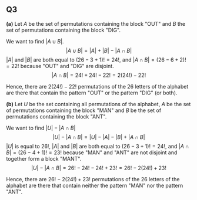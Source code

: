 ## Q3

**(a)**
Let $A$ be the set of permutations containing the block "OUT" and $B$ the set of permutations containing the block "DIG".

We want to find $|A \cup B|$. 
$$|A \cup B| = |A|+|B|-|A \cap B|$$
$|A|$ and $|B|$ are both equal to $(26-3+1)!=24!$, and $|A \cap B|=(26-6+2)!=22!$ because "OUT" and "DIG" are disjoint.
$$|A \cap B|=24!+24!-22!=2(24!)-22!$$

Hence, there are $2(24!)-22!$ permutations of the 26 letters of the alphabet are there that contain the pattern "OUT" or the pattern "DIG" (or both).

**(b)**
Let $U$ be the set containing all permutations of the alphabet, $A$ be the set of permutations containing the block "MAN" and $B$ be the set of permutations containing the block "ANT".

We want to find $|U|-|A \cap B|$
$$|U|-|A \cap B|=|U|-|A|-|B|+|A \cap B|$$
$|U|$ is equal to $26!$, $|A|$ and $|B|$ are both equal to $(26-3+1)!=24!$, and $|A \cap B|=(26-4+1)!=23!$ because "MAN" and "ANT" are not disjoint and together form a block "MANT".
$$|U|-|A \cap B|=26!-24!-24!+23!=26!-2(24!)+23!$$

Hence, there are $26!-2(24!)+23!$ permutations of the 26 letters of the alphabet are there that contain neither the pattern "MAN" nor the pattern "ANT".